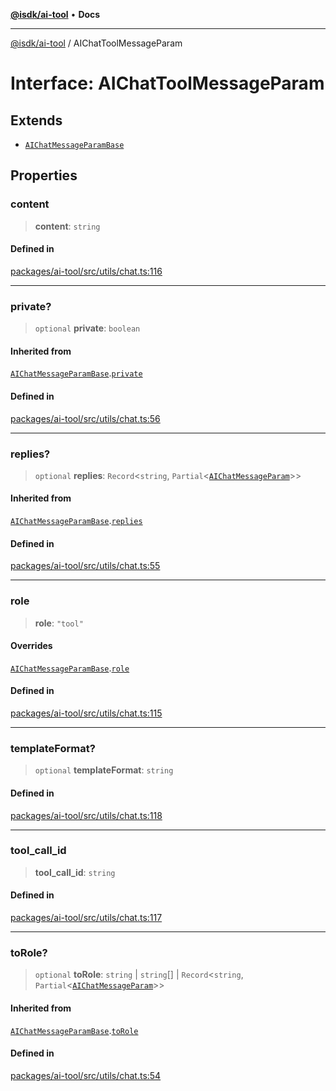 [**@isdk/ai-tool**](../README.md) • **Docs**

***

[@isdk/ai-tool](../globals.md) / AIChatToolMessageParam

# Interface: AIChatToolMessageParam

## Extends

- [`AIChatMessageParamBase`](AIChatMessageParamBase.md)

## Properties

### content

> **content**: `string`

#### Defined in

[packages/ai-tool/src/utils/chat.ts:116](https://github.com/isdk/ai-tool.js/blob/e324043799402aa2caa41711a9168487ab85c166/src/utils/chat.ts#L116)

***

### private?

> `optional` **private**: `boolean`

#### Inherited from

[`AIChatMessageParamBase`](AIChatMessageParamBase.md).[`private`](AIChatMessageParamBase.md#private)

#### Defined in

[packages/ai-tool/src/utils/chat.ts:56](https://github.com/isdk/ai-tool.js/blob/e324043799402aa2caa41711a9168487ab85c166/src/utils/chat.ts#L56)

***

### replies?

> `optional` **replies**: `Record`\<`string`, `Partial`\<[`AIChatMessageParam`](../type-aliases/AIChatMessageParam.md)\>\>

#### Inherited from

[`AIChatMessageParamBase`](AIChatMessageParamBase.md).[`replies`](AIChatMessageParamBase.md#replies)

#### Defined in

[packages/ai-tool/src/utils/chat.ts:55](https://github.com/isdk/ai-tool.js/blob/e324043799402aa2caa41711a9168487ab85c166/src/utils/chat.ts#L55)

***

### role

> **role**: `"tool"`

#### Overrides

[`AIChatMessageParamBase`](AIChatMessageParamBase.md).[`role`](AIChatMessageParamBase.md#role)

#### Defined in

[packages/ai-tool/src/utils/chat.ts:115](https://github.com/isdk/ai-tool.js/blob/e324043799402aa2caa41711a9168487ab85c166/src/utils/chat.ts#L115)

***

### templateFormat?

> `optional` **templateFormat**: `string`

#### Defined in

[packages/ai-tool/src/utils/chat.ts:118](https://github.com/isdk/ai-tool.js/blob/e324043799402aa2caa41711a9168487ab85c166/src/utils/chat.ts#L118)

***

### tool\_call\_id

> **tool\_call\_id**: `string`

#### Defined in

[packages/ai-tool/src/utils/chat.ts:117](https://github.com/isdk/ai-tool.js/blob/e324043799402aa2caa41711a9168487ab85c166/src/utils/chat.ts#L117)

***

### toRole?

> `optional` **toRole**: `string` \| `string`[] \| `Record`\<`string`, `Partial`\<[`AIChatMessageParam`](../type-aliases/AIChatMessageParam.md)\>\>

#### Inherited from

[`AIChatMessageParamBase`](AIChatMessageParamBase.md).[`toRole`](AIChatMessageParamBase.md#torole)

#### Defined in

[packages/ai-tool/src/utils/chat.ts:54](https://github.com/isdk/ai-tool.js/blob/e324043799402aa2caa41711a9168487ab85c166/src/utils/chat.ts#L54)
